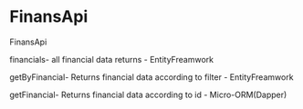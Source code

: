 # FinansApi
FinansApi

financials- all financial data returns - EntityFreamwork

getByFinancial- Returns financial data according to filter - EntityFreamwork

getFinancial- Returns financial data according to id - Micro-ORM(Dapper)
